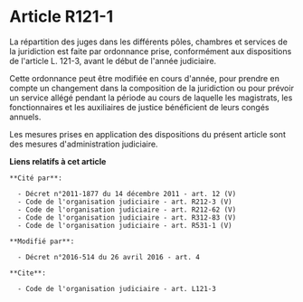 # Article R121-1

La répartition des juges dans les différents pôles, chambres et services de la juridiction est faite par ordonnance prise,
conformément aux dispositions de l'article L. 121-3, avant le début de l'année judiciaire. 

Cette ordonnance peut être modifiée en cours d'année, pour prendre en compte un changement dans la composition de la
juridiction ou pour prévoir un service allégé pendant la période au cours de laquelle les magistrats, les fonctionnaires et
les auxiliaires de justice bénéficient de leurs congés annuels. 

Les mesures prises en application des dispositions du présent article sont des mesures d'administration judiciaire.

**Liens relatifs à cet article**

	**Cité par**:

	  - Décret n°2011-1877 du 14 décembre 2011 - art. 12 (V)
	  - Code de l'organisation judiciaire - art. R212-3 (V)
	  - Code de l'organisation judiciaire - art. R212-62 (V)
	  - Code de l'organisation judiciaire - art. R312-83 (V)
	  - Code de l'organisation judiciaire - art. R531-1 (V)

	**Modifié par**:

	  - Décret n°2016-514 du 26 avril 2016 - art. 4

	**Cite**:

	  - Code de l'organisation judiciaire - art. L121-3
